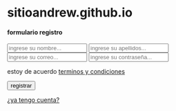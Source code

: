 # sitioandrew.github.io

<!DOCTYPE html>
<html lang="en">
<head>
    <meta charset="UTF-8">
    <meta http-equiv="X-UA-Compatible" content="IE=edge">
    <meta name="viewport" content="width=device-width, initial-scale=1.0">
    <link rel="stylesheet" href="style.css">
    <title>formulario_registro</title>
</head>
<body>
     <section class="form-register">
        <h4>formulario registro</h4>
        <input class="controls" type="text" name="nombres" id="nombres" placeholder="ingrese su nombre...">
        <input class="controls" type="text" name="apellidos" id="apellidos" placeholder="ingrese su apellidos...">
        <input class="controls" type="email" name="correo" id="correo" placeholder="ingrese su correo...">
        <input class="controls" type="password" name="correo" id="correo" placeholder="ingrese su contraseña...">
        <p>estoy de acuerdo <a href="#">terminos y condiciones</a></p>
        <input class="botons" type="submit" value="registrar">
        <p><a href="#">¿ya tengo cuenta?</a></p>
     </section>
</body>
</html>
